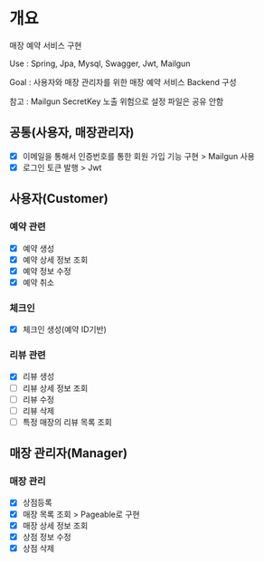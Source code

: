 # 개요
매장 예약 서비스 구현

Use : Spring, Jpa, Mysql, Swagger, Jwt, Mailgun

Goal : 사용자와 매장 관리자를 위한 매장 예약 서비스 Backend 구성

참고 : Mailgun SecretKey 노출 위험으로 설정 파일은 공유 안함

## 공통(사용자, 매장관리자)
- [x] 이메일을 통해서 인증번호를 통한 회원 가입 기능 구현 > Mailgun 사용
- [x] 로그인 토큰 발행 > Jwt

## 사용자(Customer)
### 예약 관련
- [x] 예약 생성
- [x] 예약 상세 정보 조회
- [x] 예약 정보 수정
- [x] 예약 취소
### 체크인
- [x] 체크인 생성(예약 ID기반)
### 리뷰 관련
- [x] 리뷰 생성
- [ ] 리뷰 상세 정보 조회
- [ ] 리뷰 수정
- [ ] 리뷰 삭제
- [ ] 특정 매장의 리뷰 목록 조회

## 매장 관리자(Manager)
### 매장 관리
- [x] 상점등록
- [x] 매장 목록 조회 > Pageable로 구현
- [x] 매장 상세 정보 조회
- [x] 상점 정보 수정
- [x] 상점 삭제
